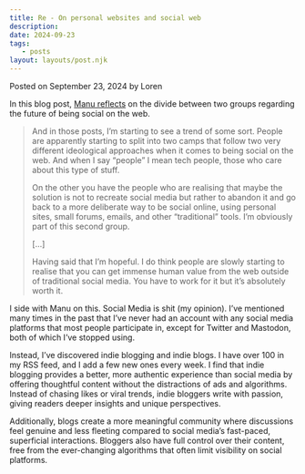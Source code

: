 ```yaml
---
title: Re - On personal websites and social web
description:
date: 2024-09-23
tags:
   - posts
layout: layouts/post.njk
---
```


Posted on September 23, 2024 by Loren

In this blog post, [Manu reflects](https://manuelmoreale.com/on-personal-websites-and-social-web) on the divide between two groups regarding the future of being social on the web.

> And in those posts, I’m starting to see a trend of some sort. People are apparently starting to split into two camps that follow two very different ideological approaches when it comes to being social on the web. And when I say “people” I mean tech people, those who care about this type of stuff.
>
> On the other you have the people who are realising that maybe the solution is not to recreate social media but rather to abandon it and go back to a more deliberate way to be social online, using personal sites, small forums, emails, and other “traditional” tools. I’m obviously part of this second group.
>
> […]
>
> Having said that I’m hopeful. I do think people are slowly starting to realise that you can get immense human value from the web outside of traditional social media. You have to work for it but it’s absolutely worth it.

I side with Manu on this. Social Media is shit (my opinion). I’ve mentioned many times in the past that I’ve never had an account with any social media platforms that most people participate in, except for Twitter and Mastodon, both of which I’ve stopped using.

Instead, I’ve discovered indie blogging and indie blogs. I have over 100 in my RSS feed, and I add a few new ones every week. I find that indie blogging provides a better, more authentic experience than social media by offering thoughtful content without the distractions of ads and algorithms. Instead of chasing likes or viral trends, indie bloggers write with passion, giving readers deeper insights and unique perspectives.

Additionally, blogs create a more meaningful community where discussions feel genuine and less fleeting compared to social media’s fast-paced, superficial interactions. Bloggers also have full control over their content, free from the ever-changing algorithms that often limit visibility on social platforms.
